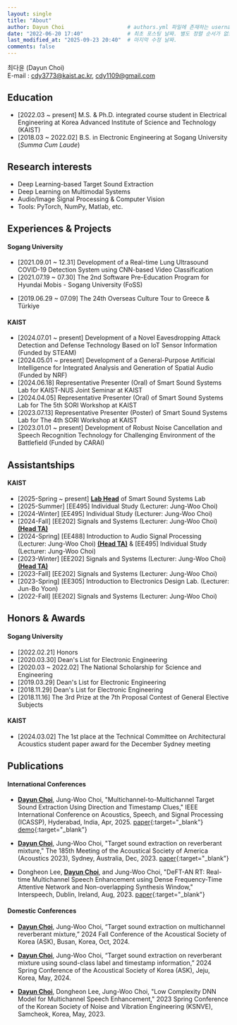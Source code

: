 ```yaml
---
layout: single
title: "About"
author: Dayun Choi                    # authors.yml 파일에 존재하는 username 값
date: "2022-06-20 17:40"              # 최초 포스팅 날짜. 별도 정렬 순서가 없으면 이 값으로 정렬됨. 파일명에 기록되어있다면 생략 가능.
last_modified_at: "2025-09-23 20:40"  # 마지막 수정 날짜.
comments: false
---
```


최다윤 (Dayun Choi)  
E-mail : cdy3773@kaist.ac.kr, cdy1109@gmail.com


## Education
- \[2022.03 ~ present\]  M.S. & Ph.D. integrated course student in Electrical Engineering at Korea Advanced Institute of Science and Technology (KAIST)
- \[2018.03 ~ 2022.02\]  B.S. in Electronic Engineering at Sogang University (_Summa Cum Laude_)
<!-- - \[2014.03 ~ 2017.02\]  Sewon Highschool -->


## Research interests
- Deep Learning-based Target Sound Extraction
- Deep Learning on Multimodal Systems
- Audio/Image Signal Processing & Computer Vision
- Tools: PyTorch, NumPy, Matlab, etc.


## Experiences & Projects
#### Sogang University
- \[2021.09.01 ~ 12.31\]  Development of a Real-time Lung Ultrasound COVID-19 Detection System using CNN-based Video Classification
- \[2021.07.19 ~ 07.30\]  The 2nd Software Pre-Education Program for Hyundai Mobis - Sogang University (FoSS)
<!-- [link](https://jewel-emmental-07f.notion.site/FoSS-2-SW-1550c601fff34920a9844514472474d0){:target="_blank"} -->
- \[2019.06.29 ~ 07.09\]  The 24th Overseas Culture Tour to Greece & Türkiye

#### KAIST
- \[2024.07.01 ~ present\]  Development of a Novel Eavesdropping Attack Detection and Defense Technology Based on IoT Sensor Information (Funded by STEAM)
- \[2024.05.01 ~ present\]  Development of a General-Purpose Artificial Intelligence for Integrated Analysis and Generation of Spatial Audio (Funded by NRF)
- \[2024.06.18\]  Representative Presenter (Oral) of Smart Sound Systems Lab for KAIST-NUS Joint Seminar at KAIST
- \[2024.04.05\]  Representative Presenter (Oral) of Smart Sound Systems Lab for The 5th SORI Workshop at KAIST
- \[2023.07.13\]  Representative Presenter (Poster) of Smart Sound Systems Lab for The 4th SORI Workshop at KAIST
- \[2023.01.01 ~ present\]  Development of Robust Noise Cancellation and Speech Recognition Technology for Challenging Environment of the Battlefield (Funded by CARAI)


## Assistantships
#### KAIST
- \[2025-Spring ~ present\]  **<U>Lab Head</U>** of Smart Sound Systems Lab
- \[2025-Summer\]  \[EE495\] Individual Study (Lecturer: Jung-Woo Choi)
- \[2024-Winter\]  \[EE495\] Individual Study (Lecturer: Jung-Woo Choi)
- \[2024-Fall\]  \[EE202\] Signals and Systems (Lecturer: Jung-Woo Choi) **<U>(Head TA)</U>**
- \[2024-Spring\]  \[EE488\] Introduction to Audio Signal Processing (Lecturer: Jung-Woo Choi) **<U>(Head TA)</U>** & \[EE495\] Individual Study (Lecturer: Jung-Woo Choi)
- \[2023-Winter\]  \[EE202\] Signals and Systems (Lecturer: Jung-Woo Choi) **<U>(Head TA)</U>**
- \[2023-Fall\]  \[EE202\] Signals and Systems (Lecturer: Jung-Woo Choi)
- \[2023-Spring\]  \[EE305\] Introduction to Electronics Design Lab. (Lecturer: Jun-Bo Yoon)
- \[2022-Fall\]  \[EE202\] Signals and Systems (Lecturer: Jung-Woo Choi)


## Honors & Awards
#### Sogang University
- \[2022.02.21\]  Honors
- \[2020.03.30\]  Dean's List for Electronic Engineering
- \[2020.03 ~ 2022.02\]  The National Scholarship for Science and Engineering
- \[2019.03.29\]  Dean's List for Electronic Engineering
- \[2018.11.29\]  Dean's List for Electronic Engineering
- \[2018.11.16\]  The 3rd Prize at the 7th Proposal Contest of General Elective Subjects
<!-- [link](http://wholeperson.sogang.ac.kr/front/boardlist.do?bbsconfig=1){:target="_blank"} -->

#### KAIST
- \[2024.03.02\]  The 1st place at the Technical Committee on Architectural Acoustics student paper award for the December Sydney meeting


## Publications
#### International Conferences
- **<U>Dayun Choi</U>**, Jung-Woo Choi, "Multichannel-to-Multichannel Target Sound Extraction Using Direction and Timestamp Clues," IEEE International Conference on Acoustics, Speech, and Signal Processing (ICASSP), Hyderabad, India, Apr, 2025. [paper](https://doi.org/10.1109/ICASSP49660.2025.10890145){:target="_blank"} [demo](https://choishio.github.io/demo_M2M-TSE/){:target="_blank"}

- **<U>Dayun Choi</U>**, Jung-Woo Choi, "Target sound extraction on reverberant mixture," The 185th Meeting of the Acoustical Society of America (Acoustics 2023), Sydney, Australia, Dec, 2023. [paper](https://doi.org/10.1121/10.0023494){:target="_blank"}

- Dongheon Lee, **<U>Dayun Choi</U>**, and Jung-Woo Choi, "DeFT-AN RT: Real-time Multichannel Speech Enhancement using Dense Frequency-Time Attentive Network and Non-overlapping Synthesis Window," Interspeech, Dublin, Ireland, Aug, 2023. [paper](https://web.archive.org/web/20240128020151id_/https://www.isca-archive.org/interspeech_2023/lee23j_interspeech.pdf){:target="_blank"}

#### Domestic Conferences
- **<U>Dayun Choi</U>**, Jung-Woo Choi, “Target sound extraction on multichannel reverberant mixture,” 2024 Fall Conference of the Acoustical Society of Korea (ASK), Busan, Korea, Oct, 2024.
<!-- [link](https://www.ask.or.kr/){:target="_blank"} -->

- **<U>Dayun Choi</U>**, Jung-Woo Choi, “Target sound extraction on reverberant mixture using sound-class label and timestamp information,” 2024 Spring Conference of the Acoustical Society of Korea (ASK), Jeju, Korea, May, 2024.
<!-- [link](https://www.ask.or.kr/){:target="_blank"} -->

- **<U>Dayun Choi</U>**, Dongheon Lee, Jung-Woo Choi, "Low Complexity DNN Model for Multichannel Speech Enhancement," 2023 Spring Conference of the Korean Society of Noise and Vibration Engineering (KSNVE), Samcheok, Korea, May, 2023.
<!-- [link](https://conf.ksnve.or.kr/2023s/){:target="_blank"} -->